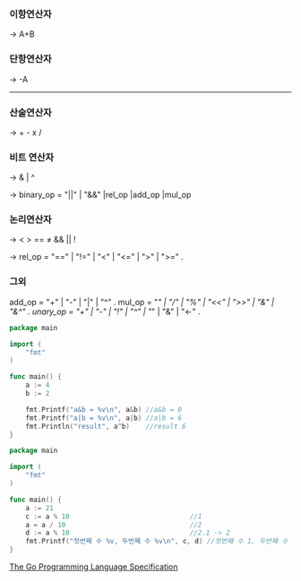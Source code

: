 
### 이항연산자

→ A+B

### 단항연산자

→ -A

---

### 산술연산자

→ + - x /

### 비트 연산자

→ & | ^

→ binary_op  = "||" | "&&" |rel_op |add_op |mul_op 

### 논리연산자

→ < > == ≠ && || !

→ rel_op     = "==" | "!=" | "<" | "<=" | ">" | ">=" .

### 그외

add_op     = "+" | "-" | "|" | "^" .
mul_op     = "*" | "/" | "%" | "<<" | ">>" | "&" | "&^" .
unary_op   = "+" | "-" | "!" | "^" | "*" | "&" | "<-" .

```go
package main

import (
	"fmt"
)

func main() {
	a := 4
	b := 2

	fmt.Printf("a&b = %v\n", a&b) //a&b = 0
	fmt.Printf("a|b = %v\n", a|b) //a|b = 6
	fmt.Println("result", a^b)    //result 6
}
```

```go
package main

import (
	"fmt"
)

func main() {
	a := 21
	c := a % 10                              //1
	a = a / 10                               //2
	d := a % 10                              //2.1 -> 2
	fmt.Printf("첫번째 수 %v, 두번째 수 %v\n", c, d) //첫번째 수 1, 두번째 수 2
}
```

[The Go Programming Language Specification](https://golang.org/ref/spec#Operators)